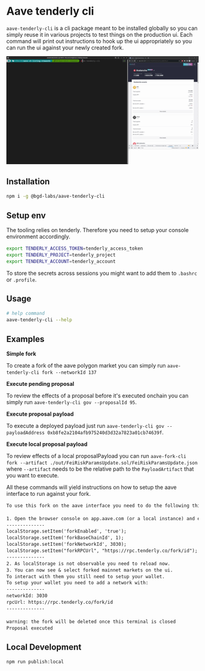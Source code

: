 # Aave tenderly cli

`aave-tenderly-cli` is a cli package meant to be installed globally so you can simply reuse it in various projects to test things on the production ui. Each command will print out instructions to hook up the ui appropriately so you can run the ui against your newly created fork.

![CLI](./cli.gif)

## Installation

```sh
npm i -g @bgd-labs/aave-tenderly-cli
```

## Setup env

The tooling relies on tenderly. Therefore you need to setup your console environment accordingly.

```sh
export TENDERLY_ACCESS_TOKEN=tenderly_access_token
export TENDERLY_PROJECT=tenderly_project
export TENDERLY_ACCOUNT=tenderly_account
```

To store the secrets across sessions you might want to add them to `.bashrc` or `.profile`.

## Usage

```sh
# help command
aave-tenderly-cli --help
```

## Examples

**Simple fork**

To create a fork of the aave polygon market you can simply run `aave-tenderly-cli fork --networkId 137`

**Execute pending proposal**

To review the effects of a proposal before it's executed onchain you can simply run `aave-tenderly-cli gov --proposalId 95`.

**Execute proposal payload**

To execute a deployed payload just run `aave-tenderly-cli gov --payloadAddress 0xb8fe2a2104afb975240d3d32a7823a01cb74639f`.

**Execute local proposal payload**

To review effects of a local proposalPayload you can run `aave-fork-cli fork --artifact ./out/FeiRiskParamsUpdate.sol/FeiRiskParamsUpdate.json` where `--artifact` needs to be the relative path to the `PayloadArtifact` that you want to execute.

All these commands will yield instructions on how to setup the aave interface to run against your fork.

```txt
To use this fork on the aave interface you need to do the following things.

1. Open the browser console on app.aave.com (or a local instance) and enter
--------------
localStorage.setItem('forkEnabled', 'true');
localStorage.setItem('forkBaseChainId', 1);
localStorage.setItem('forkNetworkId', 3030);
localStorage.setItem("forkRPCUrl", "https://rpc.tenderly.co/fork/id");
--------------
2. As localStorage is not observable you need to reload now.
3. You can now see & select forked mainnet markets on the ui.
To interact with them you still need to setup your wallet.
To setup your wallet you need to add a network with:
--------------
networkId: 3030
rpcUrl: https://rpc.tenderly.co/fork/id
--------------

warning: the fork will be deleted once this terminal is closed
Proposal executed
```

## Local Development

```sh
npm run publish:local
```
